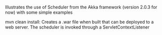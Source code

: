 Illustrates the use of Scheduler from the Akka framework (version 2.0.3 for now) with some simple examples

mvn clean install: Creates a .war file when built that can be deployed to a web server. The scheduler is invoked through a ServletContextListener
